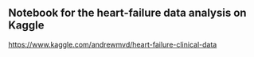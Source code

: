 ## Notebook for the heart-failure data analysis on Kaggle

https://www.kaggle.com/andrewmvd/heart-failure-clinical-data
